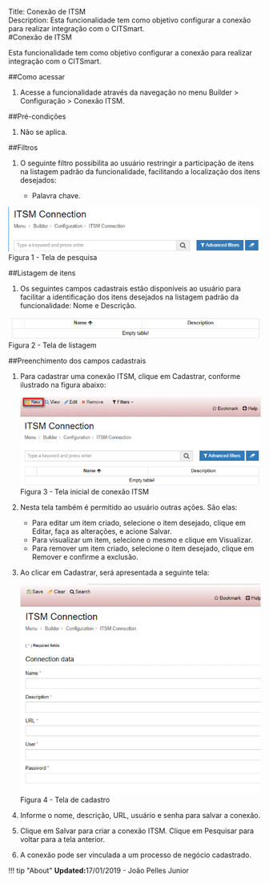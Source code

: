 Title: Conexão de ITSM  
Description: Esta funcionalidade tem como objetivo configurar a conexão para realizar integração com o CITSmart.    
#Conexão de ITSM    

Esta funcionalidade tem como objetivo configurar a conexão para realizar integração com o CITSmart.    

##Como acessar  
1. Acesse a funcionalidade através da navegação no menu Builder > Configuração > Conexão ITSM.   

##Pré-condições    
1. Não se aplica.   

##Filtros  
1. O seguinte filtro possibilita ao usuário restringir a participação de itens na listagem padrão da funcionalidade, facilitando a localização dos itens desejados:  
      
      * Palavra chave.  

![Screenshot](images/ITSM-Search.png)   
Figura 1 - Tela de pesquisa     

##Listagem de itens    
1. Os seguintes campos cadastrais estão disponíveis ao usuário para facilitar a identificação dos itens desejados na listagem padrão da funcionalidade: Nome e Descrição.   
  
![Screenshot](images/ITSM-Listing.png)  
Figura 2 - Tela de listagem     

##Preenchimento dos campos cadastrais    
1. Para cadastrar uma conexão ITSM, clique em Cadastrar, conforme ilustrado na figura abaixo:    

    ![Screenshot](images/ITSM-Filling.png)  
    Figura 3 - Tela inicial de conexão ITSM   

2. Nesta tela também é permitido ao usuário outras ações. São elas:     

    - Para editar um item criado, selecione o item desejado, clique em Editar, faça as alterações, e acione Salvar.    
    - Para visualizar um item, selecione o mesmo e clique em Visualizar.   
    - Para remover um item criado, selecione o item desejado, clique em Remover e confirme a exclusão.  

3. Ao clicar em Cadastrar, será apresentada a seguinte tela:   

    ![Screenshot](images/ITSM-Registration.png)  
    Figura 4 - Tela de cadastro    

4. Informe o nome, descrição, URL, usuário e senha para salvar a conexão.    
5. Clique em Salvar para criar a conexão ITSM. Clique em Pesquisar para voltar para a tela anterior.  
6. A conexão pode ser vinculada a um processo de negócio cadastrado.    

!!! tip "About"
    <b>Updated:</b>17/01/2019 - João Pelles Junior

